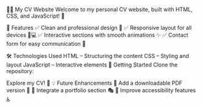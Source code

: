 👨‍💻 My CV Website
Welcome to my personal CV website, built with HTML, CSS, and JavaScript! 🚀

🌟 Features
✅ Clean and professional design 🎨
✅ Responsive layout for all devices 📱💻
✅ Interactive sections with smooth animations ✨
✅ Contact form for easy communication 📩

🛠️ Technologies Used
HTML – Structuring the content
CSS – Styling and layout
JavaScript – Interactive elements
🚀 Getting Started
Clone the repository:

Explore my CV! 📝
💡 Future Enhancements
🔹 Add a downloadable PDF version 📄
🔹 Integrate a portfolio section 🎭
🔹 Improve accessibility features ♿

